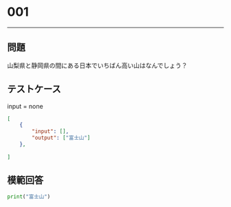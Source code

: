 # 001


---
## 問題

山梨県と静岡県の間にある日本でいちばん高い山はなんでしょう？

## テストケース
input = none
```json
[
	{
		"input": [],
		"output": ["富士山"]
  	},
	
]
```

## 模範回答
```python
print("富士山")
```